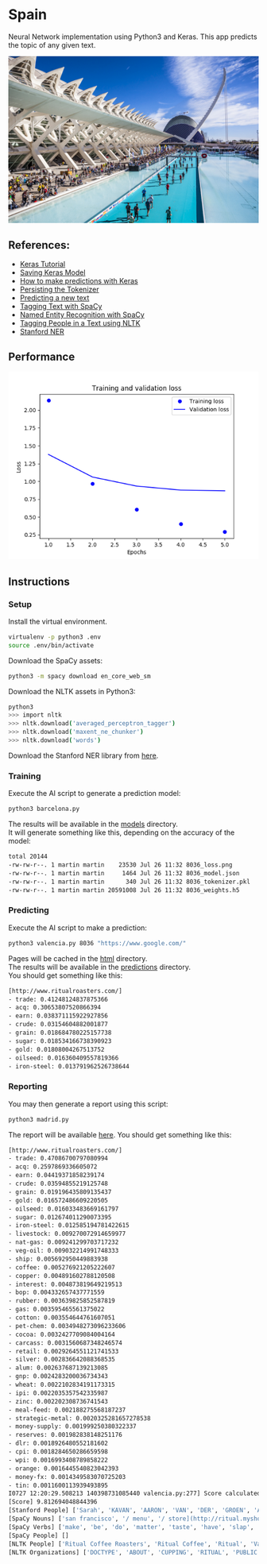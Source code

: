 # Spain
Neural Network implementation using Python3 and Keras.
This app predicts the topic of any given text.

![image-alt](./valencia.jpg)

## References:
- [Keras Tutorial](https://towardsdatascience.com/text-classification-in-keras-part-1-a-simple-reuters-news-classifier-9558d34d01d3
)
- [Saving Keras Model](https://machinelearningmastery.com/save-load-keras-deep-learning-models/)
- [How to make predictions with Keras](https://machinelearningmastery.com/how-to-make-classification-and-regression-predictions-for-deep-learning-models-in-keras/)
- [Persisting the Tokenizer](https://intellipaat.com/community/491/keras-text-preprocessing-saving-tokenizer-object-to-file-for-scoring)
- [Predicting a new text](https://github.com/fchollet/deep-learning-with-python-notebooks/blob/master/3.6-classifying-newswires.ipynb)
- [Tagging Text with SpaCy](https://spacy.io/)
- [Named Entity Recognition with SpaCy](https://medium.com/@manivannan_data/spacy-named-entity-recognizer-4a1eeee1d749)
- [Tagging People in a Text using NLTK](https://stackoverflow.com/questions/31836058/nltk-named-entity-recognition-to-a-python-list)
- [Stanford NER](https://stanfordnlp.github.io/CoreNLP/index.html#download)

## Performance
![epochs-alt](./models/8036_loss.png)

## Instructions

### Setup
Install the virtual environment.
```bash
virtualenv -p python3 .env
source .env/bin/activate
```
Download the SpaCy assets:
```bash
python3 -m spacy download en_core_web_sm
```
Download the NLTK assets in Python3:
```bash
python3
>>> import nltk
>>> nltk.download('averaged_perceptron_tagger')
>>> nltk.download('maxent_ne_chunker')
>>> nltk.download('words')
```
Download the Stanford NER library from [here](https://stanfordnlp.github.io/CoreNLP/index.html#download).

### Training
Execute the AI script to generate a prediction model:
```bash
python3 barcelona.py
```
The results will be available in the [models](./models) directory.  
It will generate something like this, depending on the accuracy of the model:
```bash
total 20144
-rw-rw-r--. 1 martin martin    23530 Jul 26 11:32 8036_loss.png
-rw-rw-r--. 1 martin martin     1464 Jul 26 11:32 8036_model.json
-rw-rw-r--. 1 martin martin      340 Jul 26 11:32 8036_tokenizer.pkl
-rw-rw-r--. 1 martin martin 20591008 Jul 26 11:32 8036_weights.h5
```

### Predicting
Execute the AI script to make a prediction:
```bash
python3 valencia.py 8036 "https://www.google.com/"
```
Pages will be cached in the [html](./html) directory.  
The results will be available in the [predictions](./predictions) directory.  
You should get something like this:
```bash
[http://www.ritualroasters.com/]
- trade: 0.41248124837875366
- acq: 0.30653807520866394
- earn: 0.038371115922927856
- crude: 0.03154604882001877
- grain: 0.018684780225157738
- sugar: 0.018534166738390923
- gold: 0.01808004267513752
- oilseed: 0.016360409557819366
- iron-steel: 0.013791962526738644
```

### Reporting
You may then generate a report using this script:
```bash
python3 madrid.py
```
The report will be available [here](./madrid.txt).
You should get something like this:
```bash
[http://www.ritualroasters.com/]
- trade: 0.47086700797080994
- acq: 0.2597869336605072
- earn: 0.04419371858239174
- crude: 0.03594855219125748
- grain: 0.019196435809135437
- gold: 0.016572486609220505
- oilseed: 0.016033483669161797
- sugar: 0.012674011290073395
- iron-steel: 0.012585194781422615
- livestock: 0.009270072914659977
- nat-gas: 0.009241299703717232
- veg-oil: 0.009032214991748333
- ship: 0.005692950449883938
- coffee: 0.005276921205222607
- copper: 0.004891602788120508
- interest: 0.004873819649219513
- bop: 0.004332657437771559
- rubber: 0.003639825852587819
- gas: 0.003595465561375022
- cotton: 0.003554644761607051
- pet-chem: 0.0034948273096233606
- cocoa: 0.0032427709084004164
- carcass: 0.0031560687348246574
- retail: 0.0029264551121741533
- silver: 0.002836642088368535
- alum: 0.002637687139213085
- gnp: 0.0024283200036734343
- wheat: 0.0022102834191173315
- ipi: 0.0022035357542335987
- zinc: 0.002202308736741543
- meal-feed: 0.002188275568187237
- strategic-metal: 0.0020325281657278538
- money-supply: 0.001999250380322337
- reserves: 0.001982838148251176
- dlr: 0.0018926480552181602
- cpi: 0.0018284650286659598
- wpi: 0.0016993408789858222
- orange: 0.0016445540823042393
- money-fx: 0.0014349583070725203
- tin: 0.0011600113939493895
I0727 12:20:29.508213 140398731085440 valencia.py:277] Score calculated. | sf_score=9.812694048844396
[Score] 9.812694048844396
[Stanford People] ['Sarah', 'KAVAN', 'AARON', 'VAN', 'DER', 'GROEN', 'ANDREW', 'GIBSON']
[SpaCy Nouns] ['san francisco', '/ menu', '/ store](http://ritual.myshopify.com/) / news / locations / brew', '[/ wholesale](https://ritual-wholesale-store.myshopify.com/', '[facebook](images', 'icon.png)](https://www.facebook.com/ritualroasters', '[instagram](images', '[twitter](images/menu-twitter-icon.png)](http://twitter.com/ritualcoffee', '[flikr](images', '/about-us.png', 'a cup', 'coffee', 'nothing', 'a caffeine delivery\nvehicle', 'it', 'it', 'it', 'you', 'the morning', 'you', 'a long afternoon', 'the last decade', 'things', 'a lot', 'a few people', 'the country', 'a cup', 'coffee', 'you', 'the beans', 'farmers', 'you', 'you', 'the beans', 'yourself', 'such a\nway', 'nothing', 'the coffee', 'you', 'the coffee', 'down-to-the-second precision', 'ritual', 'a pioneer', 'this delicious shift', 'coffee consciousness', 'we', 'our doors', 'valencia street', 'what', 'san francisco', 'our goal', 'our goal', 'the very best cup', 'coffee', 'period', 'we', 'the years', 'the care', 'attention', 'we', 'our process', 'every coffee', 'it', 'our coffee bars', 'your cup', 'we', 'coffee', 'we', 'it', 'pretty much everybody', 'who', 'a moment', 'a really, really\ngood cup', 'coffee', 'their lives', '### upcoming events', '*july', '\\- cupping', 'valencia', '1 pm', '*july', '* \\- public coffee tasting', 'ritual hayes valley', '12:30 pm', '[store](images', '[shop now](http://ritual.myshopify.com/', 'our team', 'june 18th', 'free coffee', 'work', 'us', 'ritual', 'we', 'these stellar positions', '**people operations manager', 'https://www.linkedin.com/jobs/view/1309243916/', 'we', 'an experienced leader', 'who', 'people', 'coffee', '"people operations', 'ritual', 'the leader', 'systems', 'the people', 'who', 'ritual the amazing company', 'it', 'we', 'we', 'a people operations\nmanager', 'the growth', 'the culture', 'we', 'the past 14 years', 'hiring', 'retention', 'communication', 'the\npeople operations manager', 'a full-time, salaried position', 'san\nfrancisco', 'the people operations manager', 'the owner', 'your resume', 'a cover letter', 'bullet points', 'you', 'a great people operations manager', '[s@noyes-works.com](mailto:s@noyes-works.com', 'priority application deadline', 'august 9th', '*baristas', 'hayes valley', 'napa', '* :\n<https://www.localwise.com', 'job/38260-barista/18701-ritual-coffee-roasters', 'san-', 'francisco', '>\n\nritual baristas', 'the experiences', "people's eyes", 'good coffee', 'they', 'people', 'our coffee', 'our producers', 'outstanding service', 'beverage preparation', 'our baristas', 'dozens', 'fresh coffees', 'the year', 'they', 'their\nskills', 'baristas', 'ritual', 'fun', 'opportunity', 'growth', 'all jobs', 'we', 'candidates', 'the outside', 'ritual', 'a competitive wage', 'a complete benefits package', 'medical insurance', 'dental insurance', 'commuter benefits', 'sick pay', '401k\nplan', 'a resume', 'person', 'email', '](/news', 'our-team', 'previous post', '[locations](images/locations.png)\n\n### mission', '[ 1026 valencia street', 'san francisco', 'monday - friday', '6am - 8pm', '7am - 8pm', '7am - 8pm', '4th', 'july', '7am- 6pm', '### haight', '1300 haight street', 'san francisco', '(https://goo.gl/maps/m3mv39axgvm)\n\nmonday - friday', '6:30am - 7pm', '7am - 7pm', '4th', 'july', 'flora grubb gardens', '1634 jerrold ave', 'san francisco', 'monday - thursday', '- 4pm', ': 10am - 5pm', 'july', '[ 2299 market st unit', 'a  \nsan francisco', '- 5pm', 'saturday - sunday', '8am - 5pm', 'july', ': 8am', 'public market', '610 first street  \nnapa', 'california', '(http://goo.gl/maps/dxfkm', 'every day', ': 7am - 8pm', '4th', 'july', '7am - 7pm\n\n### hayes valley', 'proxy  \n432b octavia', 'san francisco', '(http://goo.gl/maps/mqvqk)\n\n(almost) every day', ': 7am - 7pm', 'july 3rd', '3pm', 'brew', '[](images', 'images', 'images', '[](images', '(images', '[](images', 'images', 'images', '[](images', '(images', '[contact', '/contact-us.png', '**general information', '*  \n[info@ritualroasters.com](mailto:info@ritualroasters.com', 'ritual roastery', '1050 howard', '**wholesale inquiries', 'april', '[wholesale@ritualroasters.com](mailto:wholesale@ritualroasters.com', '**green coffee buyer', '**  \naaron van der groen', '**catering and event inquiries', 'catering', 'requests', 'our catering site', 'andrew gibson', '[events@ritualroasters.com](mailto:events@ritualroasters.com', '**mailorder inquiries', '*  \n[mailorder@ritualroasters.com](mailto:mailorder@ritualroasters.com', '[facebook](images', 'icon.png)](https://www.facebook.com/ritualroasters', '[instagram](images/instagram-icon.png)](http://instagram.com/ritualcoffee', '[twitter](images', 'twitter-icon.png)](http://twitter.com/ritualcoffee', '[flikr](images', 'flikr-', 'news', 'events', 'offers](images', '[](images', 'ritual](images', '[privacy policy](privacy', 'policy.php', '[terms', 'conditions](terms', 'and-', '[site', 'ccxxiids](http://www.ccxxiids.com/']
[SpaCy Verbs] ['make', 'be', 'do', 'matter', 'taste', 'have', 'slap', 'prop', 'have', 'change', 'scatter', 'discover', 'can', 'be', 'source', 'know', 'roast', 'be', 'remove', 'brew', 'have', 'be', 'open', 'start', 'call', 'be', 'craft', 'have', 'learn', 'lavish', 'be', 'include', 'taste', 'go', 'do', 'do', 'make', 'do', 'work', 'have', 'have', 'change', 'join', 'post', 'come', 'be', 'grow', 'have', 'be', 'look', 'love', 'oversee', 'will', 'develop', 'implement', 'find', 'hire', 'develop', 'celebrate', 'make', 'ritual', 'be', 'grow', 'need', 'continue', 'foster', 'have', 'create', 'be', 'base', 'apply', 'send', 'be', 'explain', 'be', 'sarah', 'be', 'project', 'valencia', 'ca', 'create', 'open', 'can', 'be', 'connect', 'exact', 'get', 'work', 'be', 'be', 'expect', 'train', 'improve', 'be', 'work', 'know', 'have', 'be', 'be', 'post', 'seek', 'offer', 'include', 'apply', 'submit', 'read', 'join', 'ca', 'saturday', 'sunday', 'ca', 'bayview', 'ca', 'sunday', 'close', 'ca', 'friday', 'oxbow', 'ca', 'close', 'a.m.', 'guide', 'click', 'ca', 'visit', 'reach', 'sign']
[SpaCy People] []
[NLTK People] ['Ritual Coffee Roasters', 'Ritual Coffee', 'Ritual', 'Valencia Street', 'People Operations Manager', 'Sarah', 'Baristas', 'Valencia', 'Ritual', 'San Francisco', 'San Francisco', 'Gardens', 'Jerrold Ave', 'San Francisco', 'Market St Unit', 'San Francisco', 'Oxbow Public Market', 'Street', 'San Francisco', 'CLICK']
[NLTK Organizations] ['DOCTYPE', 'ABOUT', 'CUPPING', 'RITUAL', 'PUBLIC', 'RITUAL', 'SHOP', 'JOIN', 'POSTED', 'Ritual', 'People Operations Manager', 'People Operations', 'Hayes Valley', 'Ritual', 'LOCATIONS', 'CASTRO', 'Almost', 'Proxy', 'Almost', 'BREW', 'GO', 'CONTACT', 'GENERAL', 'INFO', 'INFO', 'HOWARD', 'WHOLESALE', 'APRIL', 'WHOLESALE', 'WHOLESALE', 'GREEN', 'AARON', 'AARON', 'AARON', 'CATERING', 'RITUAL', 'ANDREW', 'GIBSON', 'EVENTS', 'MAILORDER', 'MAILORDER', 'MAILORDER', 'NEWSLETTER', 'RITUAL', 'PRIVACY', 'TERMS', 'CONDITIONS', 'SITE', 'CCXXIIDS']
```
